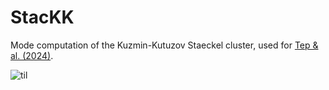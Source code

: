 # StacKK
 Mode computation of the Kuzmin-Kutuzov Staeckel cluster, used for [Tep & al. (2024)](https://ui.adsabs.harvard.edu/abs/2024arXiv241215033T/abstract). 
 
![til](./figs/bar_mode.gif)
